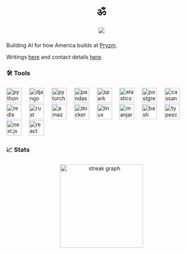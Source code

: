 ###

<h1 align="center"> ॐ </h1>

###

<div align="center">
  <img src="https://visitor-badge.laobi.icu/badge?page_id=rajrkane.rajrkane&"  />
</div>

###

Building AI for how America builds at <a href="https://pryzm.io">Pryzm</a>.

Writings <a href="https://rajrkane.com/blog">here</a> and contact details <a href="https://rajrkane.com/contact">here</a>.

###

<h3 align="left">🛠️ Tools</h3>

###

<div align="left">
  <img src="https://cdn.jsdelivr.net/gh/devicons/devicon@latest/icons/python/python-original.svg" height="40" alt="python logo"  />
  <img width="12" />
  <img src="https://cdn.jsdelivr.net/gh/devicons/devicon@latest/icons/django/django-plain.svg" height="40" alt="django logo"/>
  <img width="12" />
  <img src="https://cdn.jsdelivr.net/gh/devicons/devicon@latest/icons/pytorch/pytorch-plain-wordmark.svg" height="40" alt="pytorch logo" />
  <img width="12" />
  <img src="https://cdn.jsdelivr.net/gh/devicons/devicon@latest/icons/pandas/pandas-original-wordmark.svg" height="40" alt="pandas logo" />
  <img width="12" />
  <img src="https://cdn.jsdelivr.net/gh/devicons/devicon@latest/icons/apachespark/apachespark-original-wordmark.svg" height = "40" alt="spark logo" />
  <img width="12" />
  <img src="https://cdn.jsdelivr.net/gh/devicons/devicon@latest/icons/elasticsearch/elasticsearch-original.svg" height="40" alt="elasticsearch logo" />
  <img width="12" />
  <img src="https://cdn.jsdelivr.net/gh/devicons/devicon@latest/icons/pytorch/pytorch-original.svg" height="40" alt="postgres logo" />
  <img width="12" />
  <img src="https://cdn.jsdelivr.net/gh/devicons/devicon@latest/icons/cassandra/cassandra-original.svg" height="40" alt="cassandra logo" />  
  <img width="12" />
  <img src="https://cdn.jsdelivr.net/gh/devicons/devicon@latest/icons/redis/redis-original.svg" height="40" alt="redis logo"/>
  <img width="12" />
  <img src="https://cdn.jsdelivr.net/gh/devicons/devicon@latest/icons/rust/rust-original.svg" height="40" alt="rust logo" />
  <img width="12" />
  <img src="https://cdn.jsdelivr.net/gh/devicons/devicon@latest/icons/amazonwebservices/amazonwebservices-plain-wordmark.svg" height="40" alt="amazonwebservices logo"  />
  <img width="12" />
  <img src="https://cdn.jsdelivr.net/gh/devicons/devicon@latest/icons/docker/docker-original.svg" height="40" alt="docker logo"  />
  <img width="12" />
  <img src="https://cdn.jsdelivr.net/gh/devicons/devicon@latest/icons/linux/linux-original.svg" height="40" alt="linux logo" />
  <img width="12" />
  <img src="https://upload.wikimedia.org/wikipedia/commons/3/3e/Manjaro-logo.svg" height="40" alt="manjaro logo" />
  <img width="12" />
  <img src="https://cdn.jsdelivr.net/gh/devicons/devicon@latest/icons/bash/bash-original.svg" height="40" alt="bash logo" />
  <img width="12" />
  <img src="https://cdn.jsdelivr.net/gh/devicons/devicon@latest/icons/typescript/typescript-original.svg" height="40" alt="typescript logo" />
  <img width="12" />
  <img src="https://cdn.jsdelivr.net/gh/devicons/devicon@latest/icons/nextjs/nextjs-original.svg" height="40" alt="next.js logo"  />
  <img width="12" />
  <img src="https://cdn.jsdelivr.net/gh/devicons/devicon@latest/icons/react/react-original.svg" height="40" alt="react logo" />
</div>

###

<h3 align="left">📈 Stats</h3>

###

<div align="center">
  <img src="https://streak-stats.demolab.com?user=rajrkane&theme=monokai&hide_border=true" height="220" alt="streak graph"  />
</div>

###
